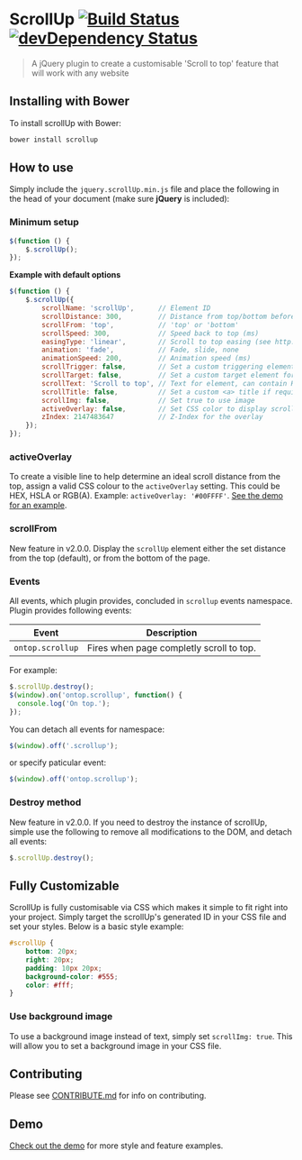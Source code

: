 # ScrollUp [![Build Status](https://travis-ci.org/markgoodyear/scrollup.svg?branch=master)](https://travis-ci.org/markgoodyear/scrollup) [![devDependency Status](https://david-dm.org/markgoodyear/scrollup/dev-status.svg)](https://david-dm.org/markgoodyear/scrollup#info=devDependencies)
> A jQuery plugin to create a customisable 'Scroll to top' feature that will work with any website

## Installing with Bower

To install scrollUp with Bower:

```bash
bower install scrollup
```

## How to use

Simply include the `jquery.scrollUp.min.js` file and place the following in the head of your document (make sure **jQuery** is included):

### Minimum setup

```js
$(function () {
    $.scrollUp();
});
```

**Example with default options**

```js
$(function () {
    $.scrollUp({
        scrollName: 'scrollUp',      // Element ID
        scrollDistance: 300,         // Distance from top/bottom before showing element (px)
        scrollFrom: 'top',           // 'top' or 'bottom'
        scrollSpeed: 300,            // Speed back to top (ms)
        easingType: 'linear',        // Scroll to top easing (see http://easings.net/)
        animation: 'fade',           // Fade, slide, none
        animationSpeed: 200,         // Animation speed (ms)
        scrollTrigger: false,        // Set a custom triggering element. Can be an HTML string or jQuery object
        scrollTarget: false,         // Set a custom target element for scrolling to. Can be element or number
        scrollText: 'Scroll to top', // Text for element, can contain HTML
        scrollTitle: false,          // Set a custom <a> title if required.
        scrollImg: false,            // Set true to use image
        activeOverlay: false,        // Set CSS color to display scrollUp active point, e.g '#00FFFF'
        zIndex: 2147483647           // Z-Index for the overlay
    });
});
```

### activeOverlay

To create a visible line to help determine an ideal scroll distance from the top,
assign a valid CSS colour to the `activeOverlay` setting. This could be HEX, HSLA or RGB(A).
Example: `activeOverlay: '#00FFFF'`. <a href="http://markgoodyear.com/labs/scrollup" target="_blank">See the demo for an example</a>.


### scrollFrom

New feature in v2.0.0. Display the `scrollUp` element either the set distance from the top (default),
or from the bottom of the page.

### Events

All events, which plugin provides, concluded in `scrollup` events namespace. Plugin provides following events:

Event             | Description
-------------     | -------------
`ontop.scrollup`  | Fires when page completly scroll to top.

For example:
```js
$.scrollUp.destroy();
$(window).on('ontop.scrollup', function() {
  console.log('On top.');
});
```
You can detach all events for namespace:
```js
$(window).off('.scrollup');
```
or specify paticular event:
```js
$(window).off('ontop.scrollup');
```

### Destroy method

New feature in v2.0.0. If you need to destroy the instance of scrollUp,
simple use the following to remove all modifications to the DOM, and detach all events:

```js
$.scrollUp.destroy();
```

## Fully Customizable
ScrollUp is fully customisable via CSS which makes it simple to fit right into your project.
Simply target the scrollUp's generated ID in your CSS file and set your styles.
Below is a basic style example:

```css
#scrollUp {
    bottom: 20px;
    right: 20px;
    padding: 10px 20px;
    background-color: #555;
    color: #fff;
}
```

### Use background image

To use a background image instead of text, simply set `scrollImg: true`.
This will allow you to set a background image in your CSS file.


## Contributing

Please see [CONTRIBUTE.md](CONTRIBUTE.md) for info on contributing.


## Demo

<a href="http://markgoodyear.com/labs/scrollup/" target="_blank">Check out the demo</a> for more style and feature examples.
